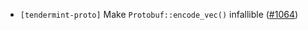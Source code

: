 - `[tendermint-proto]` Make `Protobuf::encode_vec()` infallible
  ([#1064](https://github.com/informalsystems/tendermint-rs/issues/1064))